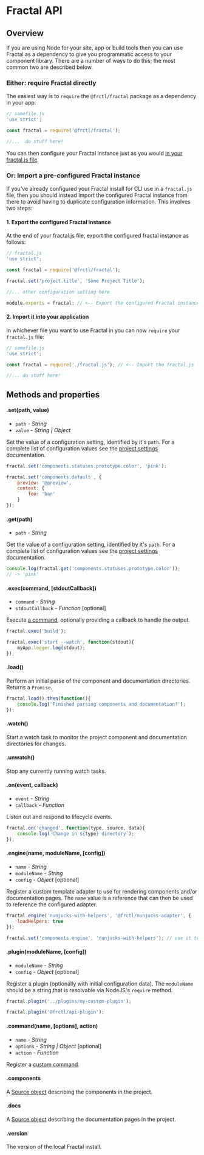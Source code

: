 <!-- DOCTOC SKIP -->

# Fractal API

## Overview

If you are using Node for your site, app or build tools then you can use Fractal as a dependency to give you programmatic access to your component library. There are a number of ways to do this; the most common two are described below.

### Either: require Fractal directly

The easiest way is to  `require` the `@frctl/fractal` package as a dependency in your app:

```js
// somefile.js
'use strict';

const fractal = require('@frctl/fractal');

//...  do stuff here!

```

You can then configure your Fractal instance just as you would [in your fractal.js file](/docs/project-settings.md).

### Or: Import a pre-configured Fractal instance

If you've already configured your Fractal install for CLI use in a `fractal.js` file, then you should instead import the configured Fractal instance from there to avoid having to duplicate configuration information. This involves two steps:

#### 1. Export the configured Fractal instance

At the end of your fractal.js file, export the configured fractal instance as follows:

```js
// fractal.js
'use strict';

const fractal = require('@frctl/fractal');

fractal.set('project.title', 'Some Project Title');

//... other configuration setting here

module.exports = fractal; // <-- Export the configured Fractal instance

```

#### 2. Import it into your application

In whichever file you want to use Fractal in you can now `require` your `fractal.js` file:

```js
// somefile.js
'use strict';

const fractal = require('./fractal.js'); // <-- Import the fractal.js file instead of requiring the @frctl/fractal package directly

//... do stuff here!

```

<!--  For more information on how to best integrate your component library with your production application, see the [integration guide](/docs/guides/integration.md). -->

## Methods and properties

#### .set(path, value)

* `path` - *String*
* `value` - *String | Object*

Set the value of a configuration setting, identified by it's `path`. For a complete list of configuration values see the [project settings](/docs/project-settings.md) documentation.

```js
fractal.set('components.statuses.prototype.color', 'pink');

fractal.set('components.default', {
	preview: '@preview',
	context: {
		foo: 'bar'
	}
});
```

#### .get(path)

* `path` - *String*

Get the value of a configuration setting, identified by it's `path`. For a complete list of configuration values see the [project settings](/docs/project-settings.md) documentation.

```js
console.log(fractal.get('components.statuses.prototype.color'));
// -> 'pink'
```

#### .exec(command, [stdoutCallback])

* `command` - *String*
* `stdoutCallback` - *Function* [optional]

Execute [a command](/docs/commands/overview.md), optionally providing a callback to handle the output.

```js
fractal.exec('build');

fractal.exec('start --watch', function(stdout){
	myApp.logger.log(stdout);
});
```

#### .load()

Perform an initial parse of the component and documentation directories. Returns a `Promise`.

```js
fractal.load().then(function(){
	console.log('Finished parsing components and documentation!');
});
```

#### .watch()

Start a watch task to monitor the project component and documentation directories for changes.

#### .unwatch()

Stop any currently running watch tasks.

#### .on(event, callback)

* `event` - *String*
* `callback` - *Function*

Listen out and respond to lifecycle events.

```js
fractal.on('changed', function(type, source, data){
	console.log(`Change in ${type} directory`);
});
```

#### .engine(name, moduleName, [config])

* `name` - *String*
* `moduleName` - *String*
* `config` - *Object* [optional]

Register a custom template adapter to use for rendering components and/or documentation pages. The `name` value is a reference that can then be used to reference the configured adapter.

```js
fractal.engine('nunjucks-with-helpers', '@frctl/nunjucks-adapter', {
    loadHelpers: true
});

fractal.set('components.engine', 'nunjucks-with-helpers'); // use it to render components
```

#### .plugin(moduleName, [config])

* `moduleName` - *String*
* `config` - *Object* [optional]

Register a plugin (optionally with initial configuration data). The `moduleName` should be a string that is resolvable via NodeJS's `require` method.

```js
fractal.plugin('../plugins/my-custom-plugin');

fractal.plugin('@frctl/api-plugin');
```

#### .command(name, [options], action)

* `name` - *String*
* `options` - *String | Object* [optional]
* `action` - *Function*

Register a [custom command](/docs/commands/custom.md).

#### .components

A [Source object](/docs/api/source.md) describing the components in the project.

#### .docs

A [Source object](/docs/api/source.md) describing the documentation pages in the project.

#### .version

The version of the local Fractal install.
